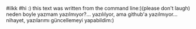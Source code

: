 #ilkk
#hi :) this text was written from the command line:)(please don't laugh)
neden boyle yazmam yazılmıyor?...
yazılılyor, ama github'a yazılmıyor...
nihayet, yazılarımı güncellemeyi yapabildim:)

